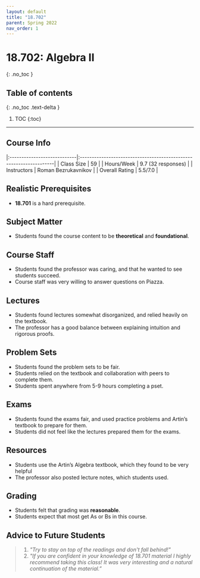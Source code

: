 ```yaml
---
layout: default
title: "18.702"
parent: Spring 2022
nav_order: 1
---
```


# 18.702: Algebra II
{: .no_toc }

## Table of contents
{: .no_toc .text-delta }

1. TOC
{:toc}

---

## Course Info

|:----------------------------|:-------------------------------------------------------------------|
| Class Size    		| 59                                                            		|
| Hours/Week        	| 9.7 (32 responses)                                          	| 
| Instructors         	| Roman Bezrukavnikov				|
| Overall Rating	| 5.5/7.0						|

## Realistic Prerequisites
* **18.701** is a hard prerequisite.

## Subject Matter
* Students found the course content to be **theoretical** and **foundational**. 

## Course Staff
* Students found the professor was caring, and that he wanted to see students succeed. 
* Course staff was very willing to answer questions on Piazza. 


## Lectures
* Students found lectures somewhat disorganized, and relied heavily on the textbook.
* The professor has a good balance between explaining intuition and rigorous proofs.

## Problem Sets
* Students found the problem sets to be fair. 
* Students relied on the textbook and collaboration with peers to complete them. 
* Students spent anywhere from 5-9 hours completing a pset.

## Exams
* Students found the exams fair, and used practice problems and Artin’s textbook to prepare for them. 
* Students did not feel like the lectures prepared them for the exams.

## Resources
* Students use the Artin’s Algebra textbook, which they found to be very helpful
* The professor also posted lecture notes, which students used. 

## Grading
* Students felt that grading was **reasonable**. 
* Students expect that most get As or Bs in this course. 

## Advice to Future Students
> 1. *"Try to stay on top of the readings and don't fall behind!"* 
> 2. *"If you are confident in your knowledge of 18.701 material I highly recommend taking this class! It was very interesting and a natural continuation of the material.”*
